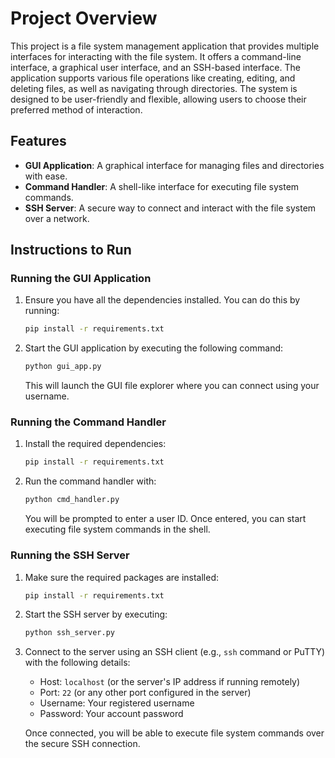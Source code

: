 # Project Overview

This project is a file system management application that provides multiple interfaces for interacting with the file system. It offers a command-line interface, a graphical user interface, and an SSH-based interface. The application supports various file operations like creating, editing, and deleting files, as well as navigating through directories. The system is designed to be user-friendly and flexible, allowing users to choose their preferred method of interaction.

## Features

- **GUI Application**: A graphical interface for managing files and directories with ease.
- **Command Handler**: A shell-like interface for executing file system commands.
- **SSH Server**: A secure way to connect and interact with the file system over a network.

## Instructions to Run

### Running the GUI Application

1. Ensure you have all the dependencies installed. You can do this by running:
   ```bash
   pip install -r requirements.txt
   ```

2. Start the GUI application by executing the following command:
   ```bash
   python gui_app.py
   ```

   This will launch the GUI file explorer where you can connect using your username.

### Running the Command Handler

1. Install the required dependencies:
   ```bash
   pip install -r requirements.txt
   ```

2. Run the command handler with:
   ```bash
   python cmd_handler.py
   ```

   You will be prompted to enter a user ID. Once entered, you can start executing file system commands in the shell.

### Running the SSH Server

1. Make sure the required packages are installed:
   ```bash
   pip install -r requirements.txt
   ```

2. Start the SSH server by executing:
   ```bash
   python ssh_server.py
   ```

3. Connect to the server using an SSH client (e.g., `ssh` command or PuTTY) with the following details:
   - Host: `localhost` (or the server's IP address if running remotely)
   - Port: `22` (or any other port configured in the server)
   - Username: Your registered username
   - Password: Your account password

   Once connected, you will be able to execute file system commands over the secure SSH connection.
